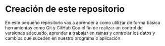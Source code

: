 # Creación de este repositorio

En este pequeño repositorio vas a aprender a como utilizar de forma básica herramientas como Git y GitHub Con el fin de realizar un control de versiones adecuado, aprender a trabajar en ramas y controlar los datos y cambios que suceden en nuestro programa o aplicación